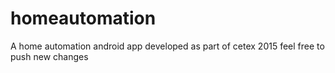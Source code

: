 # homeautomation
A home automation android app developed as part of cetex 2015
feel free to push new changes
